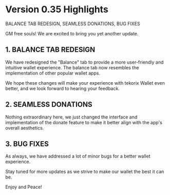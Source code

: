 # Version 0.35 Highlights

BALANCE TAB REDESIGN, SEAMLESS DONATIONS, BUG FIXES

GM free souls! We are excited to bring you yet another update.

## 1. BALANCE TAB REDESIGN

We have redesigned the "Balance" tab to provide a more user-friendly and intuitive wallet experience. The balance tab now resembles the implementation of other popular wallet apps.

We hope these changes will make your experience with tekorix Wallet even better, and we look forward to hearing your feedback.

## 2. SEAMLESS DONATIONS

Nothing extraordinary here, we just changed the interface and implementation of the donate feature to make it better align with the app's overall aesthetics.

## 3. BUG FIXES

As always, we have addressed a lot of minor bugs for a better wallet experience.

Stay tuned for more updates as we strive to make our wallet the best it can be.

Enjoy and Peace!

